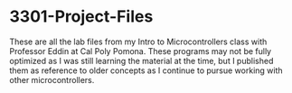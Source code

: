 # 3301-Project-Files

These are all the lab files from my Intro to Microcontrollers class with Professor Eddin at Cal Poly Pomona.
These programs may not be fully optimized as I was still learning the material at the time, but I 
published them as reference to older concepts as I continue to pursue working with other 
microcontrollers. 
